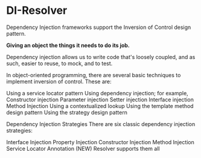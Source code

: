 # DI-Resolver

Dependency Injection frameworks support the Inversion of Control design pattern.

**Giving an object the things it needs to do its job.**

Dependency injection allows us to write code that's loosely coupled, and as such, easier to reuse, to mock, and to test.


In object-oriented programming, there are several basic techniques to implement inversion of control. These are:

Using a service locator pattern
Using dependency injection; for example,
Constructor injection
Parameter injection
Setter injection
Interface injection
Method Injection
Using a contextualized lookup
Using the template method design pattern
Using the strategy design pattern



Dependency Injection Strategies
There are six classic dependency injection strategies:

Interface Injection
Property Injection
Constructor Injection
Method Injection
Service Locator
Annotation (NEW)
Resolver supports them all

